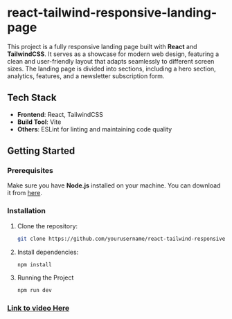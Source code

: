# react-tailwind-responsive-landing-page

This project is a fully responsive landing page built with **React** and **TailwindCSS**. It serves as a showcase for modern web design, featuring a clean and user-friendly layout that adapts seamlessly to different screen sizes. The landing page is divided into sections, including a hero section, analytics, features, and a newsletter subscription form.

## Tech Stack
- **Frontend**: React, TailwindCSS
- **Build Tool**: Vite
- **Others**: ESLint for linting and maintaining code quality

## Getting Started

### Prerequisites
Make sure you have **Node.js** installed on your machine. You can download it from [here](https://nodejs.org/).

### Installation

1. Clone the repository:
   ```bash
   git clone https://github.com/yourusername/react-tailwind-responsive-landing-page.git

2. Install dependencies:
   ```bash
   npm install
   
3. Running the Project
    ```bash
   npm run dev

### [Link to video Here](https://www.youtube.com/watch?v=NUOzyY9ffYs)

